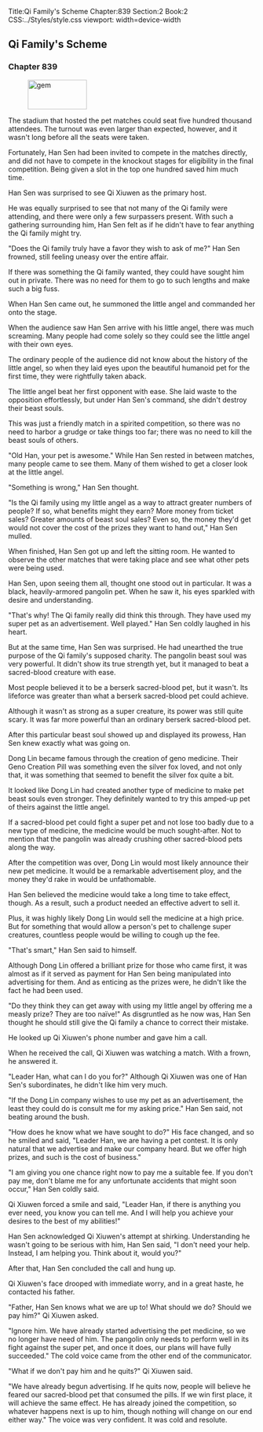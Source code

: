 Title:Qi Family's Scheme 
Chapter:839 
Section:2 
Book:2 
CSS:../Styles/style.css 
viewport: width=device-width
  
## Qi Family's Scheme
### Chapter 839 
<figure>
	<img src="../Images/gem.gif" alt="gem" id="gem" width="120" height="60" />
</figure>
  

  
  The stadium that hosted the pet matches could seat five hundred thousand attendees. The turnout was even larger than expected, however, and it wasn't long before all the seats were taken.

Fortunately, Han Sen had been invited to compete in the matches directly, and did not have to compete in the knockout stages for eligibility in the final competition. Being given a slot in the top one hundred saved him much time.

Han Sen was surprised to see Qi Xiuwen as the primary host.

He was equally surprised to see that not many of the Qi family were attending, and there were only a few surpassers present. With such a gathering surrounding him, Han Sen felt as if he didn't have to fear anything the Qi family might try.

"Does the Qi family truly have a favor they wish to ask of me?" Han Sen frowned, still feeling uneasy over the entire affair.

If there was something the Qi family wanted, they could have sought him out in private. There was no need for them to go to such lengths and make such a big fuss.

When Han Sen came out, he summoned the little angel and commanded her onto the stage.

When the audience saw Han Sen arrive with his little angel, there was much screaming. Many people had come solely so they could see the little angel with their own eyes.

The ordinary people of the audience did not know about the history of the little angel, so when they laid eyes upon the beautiful humanoid pet for the first time, they were rightfully taken aback.

The little angel beat her first opponent with ease. She laid waste to the opposition effortlessly, but under Han Sen's command, she didn't destroy their beast souls.

This was just a friendly match in a spirited competition, so there was no need to harbor a grudge or take things too far; there was no need to kill the beast souls of others.

"Old Han, your pet is awesome." While Han Sen rested in between matches, many people came to see them. Many of them wished to get a closer look at the little angel.

"Something is wrong," Han Sen thought.

"Is the Qi family using my little angel as a way to attract greater numbers of people? If so, what benefits might they earn? More money from ticket sales? Greater amounts of beast soul sales? Even so, the money they'd get would not cover the cost of the prizes they want to hand out," Han Sen mulled.

When finished, Han Sen got up and left the sitting room. He wanted to observe the other matches that were taking place and see what other pets were being used.

Han Sen, upon seeing them all, thought one stood out in particular. It was a black, heavily-armored pangolin pet. When he saw it, his eyes sparkled with desire and understanding.

"That's why! The Qi family really did think this through. They have used my super pet as an advertisement. Well played." Han Sen coldly laughed in his heart.

But at the same time, Han Sen was surprised. He had unearthed the true purpose of the Qi family's supposed charity. The pangolin beast soul was very powerful. It didn't show its true strength yet, but it managed to beat a sacred-blood creature with ease.

Most people believed it to be a berserk sacred-blood pet, but it wasn't. Its lifeforce was greater than what a berserk sacred-blood pet could achieve.

Although it wasn't as strong as a super creature, its power was still quite scary. It was far more powerful than an ordinary berserk sacred-blood pet.

After this particular beast soul showed up and displayed its prowess, Han Sen knew exactly what was going on.

Dong Lin became famous through the creation of geno medicine. Their Geno Creation Pill was something even the silver fox loved, and not only that, it was something that seemed to benefit the silver fox quite a bit.

It looked like Dong Lin had created another type of medicine to make pet beast souls even stronger. They definitely wanted to try this amped-up pet of theirs against the little angel.

If a sacred-blood pet could fight a super pet and not lose too badly due to a new type of medicine, the medicine would be much sought-after. Not to mention that the pangolin was already crushing other sacred-blood pets along the way.

After the competition was over, Dong Lin would most likely announce their new pet medicine. It would be a remarkable advertisement ploy, and the money they'd rake in would be unfathomable.

Han Sen believed the medicine would take a long time to take effect, though. As a result, such a product needed an effective advert to sell it.

Plus, it was highly likely Dong Lin would sell the medicine at a high price. But for something that would allow a person's pet to challenge super creatures, countless people would be willing to cough up the fee.

"That's smart," Han Sen said to himself.

Although Dong Lin offered a brilliant prize for those who came first, it was almost as if it served as payment for Han Sen being manipulated into advertising for them. And as enticing as the prizes were, he didn't like the fact he had been used.

"Do they think they can get away with using my little angel by offering me a measly prize? They are too naïve!" As disgruntled as he now was, Han Sen thought he should still give the Qi family a chance to correct their mistake.

He looked up Qi Xiuwen's phone number and gave him a call.

When he received the call, Qi Xiuwen was watching a match. With a frown, he answered it.

"Leader Han, what can I do you for?" Although Qi Xiuwen was one of Han Sen's subordinates, he didn't like him very much.

"If the Dong Lin company wishes to use my pet as an advertisement, the least they could do is consult me for my asking price." Han Sen said, not beating around the bush.

"How does he know what we have sought to do?" His face changed, and so he smiled and said, "Leader Han, we are having a pet contest. It is only natural that we advertise and make our company heard. But we offer high prizes, and such is the cost of business."

"I am giving you one chance right now to pay me a suitable fee. If you don't pay me, don't blame me for any unfortunate accidents that might soon occur," Han Sen coldly said.

Qi Xiuwen forced a smile and said, "Leader Han, if there is anything you ever need, you know you can tell me. And I will help you achieve your desires to the best of my abilities!"

Han Sen acknowledged Qi Xiuwen's attempt at shirking. Understanding he wasn't going to be serious with him, Han Sen said, "I don't need your help. Instead, I am helping you. Think about it, would you?"

After that, Han Sen concluded the call and hung up.

Qi Xiuwen's face drooped with immediate worry, and in a great haste, he contacted his father.

"Father, Han Sen knows what we are up to! What should we do? Should we pay him?" Qi Xiuwen asked.

"Ignore him. We have already started advertising the pet medicine, so we no longer have need of him. The pangolin only needs to perform well in its fight against the super pet, and once it does, our plans will have fully succeeded." The cold voice came from the other end of the communicator.

"What if we don't pay him and he quits?" Qi Xiuwen said.

"We have already begun advertising. If he quits now, people will believe he feared our sacred-blood pet that consumed the pills. If we win first place, it will achieve the same effect. He has already joined the competition, so whatever happens next is up to him, though nothing will change on our end either way." The voice was very confident. It was cold and resolute.
